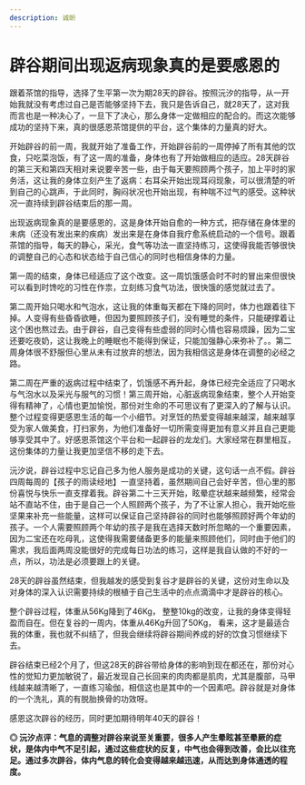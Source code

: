 ```yaml
---
description: 诚昕
---
```


# 辟谷期间出现返病现象真的是要感恩的

跟着茶馆的指导，选择了生平第一次为期28天的辟谷。按照沅汐的指导，从一开始我就没有考虑过自己是否能够坚持下去，我只是告诉自己，就28天了，这对我而言也是一种决心了，一旦下了决心，那么身体一定做相应的配合的。而这次能够成功的坚持下来，真的很感恩茶馆提供的平台，这个集体的力量真的好大。

开始辟谷的前一周，我就开始了准备工作，开始辟谷前的一周停掉了所有其他的饮食，只吃菜泡饭，有了这一周的准备，身体也有了开始做相应的适应。28天辟谷的第三天和第四天相对来说要辛苦一些，由于每天要照顾两个孩子，加上平时的家务活，这让我的身体立刻产生了返病：右耳朵开始出现耳闷现象，可以很清楚的听到自己的心跳声，于此同时，胸闷状况也开始出现，有种喘不过气的感受。这种状况一直持续到辟谷结束后的那一周。

出现返病现象真的是要感恩的，这是身体开始自愈的一种方式，把存储在身体里的未病（还没有发出来的疾病）发出来是在身体自我疗愈系统启动的一个信号。跟着茶馆的指导，每天的静心，采光，食气等功法一直坚持练习，这使得我能否够很快的调整自己的心态和状态给于自己信心的同时也相信身体的力量。

第一周的结束，身体已经适应了这个改变。这一周饥饿感会时不时的冒出来但很快可以看到时馋吃的习性在作祟，立刻练习食气功法，很快饿的感觉就过去了。

第二周开始只喝水和气泡水，这让我的体重每天都在下降的同时，体力也跟着往下掉。人变得有些昏昏欲睡，但因为要照顾孩子们，没有睡觉的条件，只能硬撑着让这个困也熬过去。由于辟谷，自己变得有些虚弱的同时心情也容易烦躁，因为二宝还要吃夜奶，这让我晚上的睡眠也不能得到保证，只能加强静心来弥补了。。第二周身体很不舒服但心里从未有过放弃的想法，因为我相信这是身体在调整的必经之路。

第二周在严重的返病过程中结束了，饥饿感不再升起，身体已经完全适应了只喝水与气泡水以及采光与服气的习惯！第三周开始，心脏返病现象结束，整个人开始变得有精神了，心情也更加愉悦，那份对生命的不可思议有了更深入的了解与认识。整个过程变得更感恩生活的每一个小细节。对烹饪的热爱变得越来越深，越来越享受为家人做美食，打扫家务，为他们准备好一切所需变得更加有意义并且自己更能够享受其中了。好感恩茶馆这个平台和一起辟谷的龙龙们。大家经常在群里相互，这份集体的力量让我更加坚信不移的走下去。

沅汐说，辟谷过程中忘记自己多为他人服务是成功的关键，这句话一点不假。辟谷四周每周的【孩子的雨读经地】一直坚持着，虽然期间自己会好辛苦，但心里的那份喜悦与快乐一直支撑着我。辟谷第二十三天开始，眩晕症状越来越频繁，经常会站不直站不住，由于是自己一个人照顾两个孩子，为了不让家人担心，我开始吃些坚果来补充一些能量，这样可以保证自己坚持辟谷的同时也能够照顾好两个年幼的孩子。一个人需要照顾两个年幼的孩子是我在选择天数时所忽略的一个重要因素，因为二宝还在吃母乳，这使得我需要储备更多的能量来照顾他们，同时由于他们的需求，我后面两周没能很好的完成每日功法的练习，这样是我自认做的不好的一点，所以，功法是必须要跟上的关键。

28天的辟谷虽然结束，但我越发的感受到复谷才是辟谷的关键，这份对生命以及对身体的深入认识需要持续的根植于自己生活中的点点滴滴中才是辟谷的核心。

整个辟谷过程，体重从56Kg降到了46Kg， 整整10kg的改变，让我的身体变得轻盈而自在。但在复谷的一周内，体重从46Kg升回了50Kg， 看来，这才是最适合我的体重，我也就不纠结了，但我会继续将辟谷期间养成的好的饮食习惯继续下去。

辟谷结束已经2个月了，但这28天的辟谷带给身体的影响到现在都还在，那份对心性的觉知力更加敏锐了，最近发现自己长回来的肉肉都是肌肉，尤其是腹部，马甲线越来越清晰了，一直练习瑜伽，相信这也是其中的一个因素吧。辟谷就是对身体的一个洗礼，真的有脱胎换骨的功效呀。

感恩这次辟谷的经历，同时更加期待明年40天的辟谷！

**◎ 沅汐点评：气息的调整对辟谷来说至关重要，很多人产生晕眩甚至晕厥的症状，是体内中气不足引起，通过这些症状的反复，中气也会得到改善，会比以往充足。通过多次辟谷，体内气息的转化会变得越来越迅速，从而达到身体通透的程度。**

